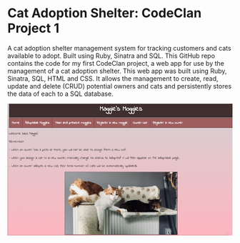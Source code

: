 # Cat Adoption Shelter: CodeClan Project 1
A cat adoption shelter management system for tracking customers and cats available to adopt. Built using Ruby, Sinatra and SQL. 
This GitHub repo contains the code for my first CodeClan project, a web app for use by the management of a cat adoption shelter. This web app was built using Ruby, Sinatra, SQL, HTML and CSS. It allows the management to create, read, update and delete (CRUD) potential owners and cats and persistently stores the data of each to a SQL database. 

![Screenshot of Home Page](Home_Page.png)
